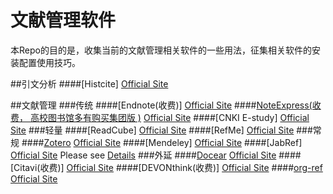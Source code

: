# 文献管理软件
本Repo的目的是，收集当前的文献管理相关软件的一些用法，征集相关软件的安装配置使用技巧。

##引文分析
####[Histcite]
[Official Site](http://interest.science.thomsonreuters.com/forms/HistCite/)

##文献管理
###传统
####[Endnote(收费)]
[Official Site](http://endnote.com/)
####[NoteExpress(收费， 高校图书馆多有购买集团版 )](NoteExpress/noteexpress.md)
[Official Site](http://www.inoteexpress.com/aegean/)
####[CNKI E-study]
[Official Site](http://elearning.cnki.net)
###轻量
####[ReadCube]
[Official Site](https://www.readcube.com/)
####[RefMe]
[Official Site](https://www.refme.com)
###常规
####[Zotero](zotero/zotero.md)
[Official Site](https://www.zotero.org/)
####[Mendeley]
[Official Site](https://www.mendeley.com/)
####[JabRef]
[Official Site](http://www.jabref.org/)
Please see [Details](./jabref/README.org "JabRef Readme")
###外延
####[Docear](docear/docear.md)
[Official Site](http://www.docear.org/)
####[Citavi(收费)]
[Official Site](https://www.citavi.com/)
####[DEVONthink(收费)]
[Official Site](http://www.docear.org/) 
####[org-ref](org-ref/README.org)
[Official Site](https://github.com/jkitchin/org-ref)
